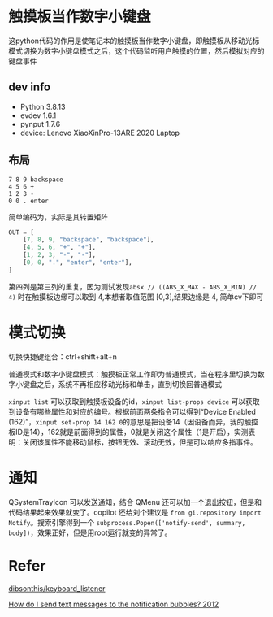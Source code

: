 # 触摸板当作数字小键盘

这python代码的作用是使笔记本的触摸板当作数字小键盘，即触摸板从移动光标模式切换为数字小键盘模式之后，这个代码监听用户触摸的位置，然后模拟对应的键盘事件

## dev info

- Python 3.8.13
- evdev 1.6.1
- pynput 1.7.6
- device: Lenovo XiaoXinPro-13ARE 2020 Laptop

## 布局

```
7 8 9 backspace
4 5 6 +
1 2 3 -
0 0 . enter
```

简单编码为，实际是其转置矩阵

```python
OUT = [
    [7, 8, 9, "backspace", "backspace"],
    [4, 5, 6, "+", "+"],
    [1, 2, 3, "-", "-"],
    [0, 0, ".", "enter", "enter"],
]
```

第四列是第三列的重复，因为测试发现`absx // ((ABS_X_MAX - ABS_X_MIN) // 4)` 时在触摸板边缘可以取到 4,本想者取值范围 [0,3],结果边缘是 4, 简单cv下即可

# 模式切换

切换快捷键组合：ctrl+shift+alt+n

普通模式和数字小键盘模式：触摸板正常工作即为普通模式，当在程序里切换为数字小键盘之后，系统不再相应移动光标和单击，直到切换回普通模式

`xinput list` 可以获取到触摸板设备的id，`xinput list-props device` 可以获取到设备有哪些属性和对应的编号。根据前面两条指令可以得到“Device Enabled (162)”，`xinput set-prop 14 162 0`的意思是把设备14（因设备而异，我的触控板ID是14），162就是前面得到的属性，0就是关闭这个属性（1是开启），实测表明：关闭该属性不能移动鼠标，按钮无效、滚动无效，但是可以响应多指事件。

# 通知

QSystemTrayIcon 可以发送通知，结合 QMenu 还可以加一个退出按钮，但是和代码结果起来效果就变了。copilot 还给刘个建议是 `from gi.repository import Notify`。搜索引擎得到一个 `subprocess.Popen(['notify-send', summary, body])`，效果正好，但是用root运行就变的异常了。

# Refer

[dibsonthis/keyboard_listener](https://github.com/dibsonthis/keyboard_listener)

[How do I send text messages to the notification bubbles? 2012](https://askubuntu.com/questions/108764/how-do-i-send-text-messages-to-the-notification-bubbles)
